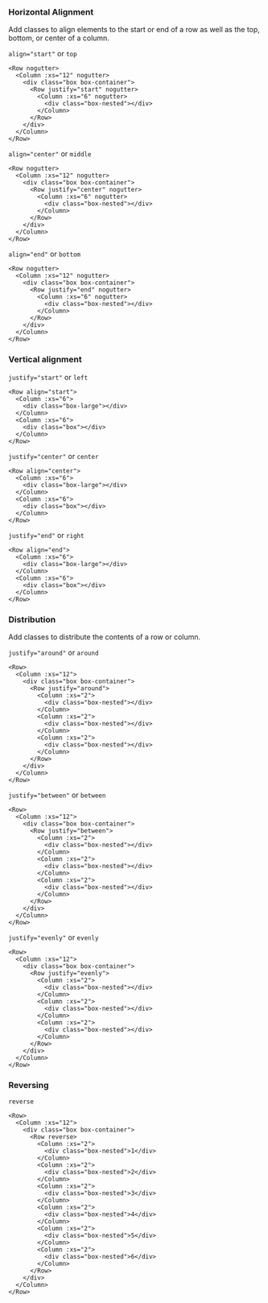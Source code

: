 ### Horizontal Alignment

Add classes to align elements to the start or end of a row as well as the top, bottom, or center of a column.

`align="start"` or `top`

```vue
<Row nogutter>
  <Column :xs="12" nogutter>
    <div class="box box-container">
      <Row justify="start" nogutter>
        <Column :xs="6" nogutter>
          <div class="box-nested"></div>
        </Column>
      </Row>
    </div>
  </Column>
</Row>
```

`align="center"` or `middle`

```vue
<Row nogutter>
  <Column :xs="12" nogutter>
    <div class="box box-container">
      <Row justify="center" nogutter>
        <Column :xs="6" nogutter>
          <div class="box-nested"></div>
        </Column>
      </Row>
    </div>
  </Column>
</Row>
```

`align="end"` or `bottom`

```vue
<Row nogutter>
  <Column :xs="12" nogutter>
    <div class="box box-container">
      <Row justify="end" nogutter>
        <Column :xs="6" nogutter>
          <div class="box-nested"></div>
        </Column>
      </Row>
    </div>
  </Column>
</Row>
```

### Vertical alignment

`justify="start"` or `left`

```vue
<Row align="start">
  <Column :xs="6">
    <div class="box-large"></div>
  </Column>
  <Column :xs="6">
    <div class="box"></div>
  </Column>
</Row>
```

`justify="center"` or `center`

```vue
<Row align="center">
  <Column :xs="6">
    <div class="box-large"></div>
  </Column>
  <Column :xs="6">
    <div class="box"></div>
  </Column>
</Row>
```

`justify="end"` or `right`

```vue
<Row align="end">
  <Column :xs="6">
    <div class="box-large"></div>
  </Column>
  <Column :xs="6">
    <div class="box"></div>
  </Column>
</Row>
```

### Distribution

Add classes to distribute the contents of a row or column.

`justify="around"` or `around`

```vue
<Row>
  <Column :xs="12">
    <div class="box box-container">
      <Row justify="around">
        <Column :xs="2">
          <div class="box-nested"></div>
        </Column>
        <Column :xs="2">
          <div class="box-nested"></div>
        </Column>
        <Column :xs="2">
          <div class="box-nested"></div>
        </Column>
      </Row>
    </div>
  </Column>
</Row>
```

`justify="between"` or `between`

```vue
<Row>
  <Column :xs="12">
    <div class="box box-container">
      <Row justify="between">
        <Column :xs="2">
          <div class="box-nested"></div>
        </Column>
        <Column :xs="2">
          <div class="box-nested"></div>
        </Column>
        <Column :xs="2">
          <div class="box-nested"></div>
        </Column>
      </Row>
    </div>
  </Column>
</Row>
```

`justify="evenly"` or `evenly`

```vue
<Row>
  <Column :xs="12">
    <div class="box box-container">
      <Row justify="evenly">
        <Column :xs="2">
          <div class="box-nested"></div>
        </Column>
        <Column :xs="2">
          <div class="box-nested"></div>
        </Column>
        <Column :xs="2">
          <div class="box-nested"></div>
        </Column>
      </Row>
    </div>
  </Column>
</Row>
```

### Reversing

`reverse`

```vue
<Row>
  <Column :xs="12">
    <div class="box box-container">
      <Row reverse>
        <Column :xs="2">
          <div class="box-nested">1</div>
        </Column>
        <Column :xs="2">
          <div class="box-nested">2</div>
        </Column>
        <Column :xs="2">
          <div class="box-nested">3</div>
        </Column>
        <Column :xs="2">
          <div class="box-nested">4</div>
        </Column>
        <Column :xs="2">
          <div class="box-nested">5</div>
        </Column>
        <Column :xs="2">
          <div class="box-nested">6</div>
        </Column>
      </Row>
    </div>
  </Column>
</Row>
```
